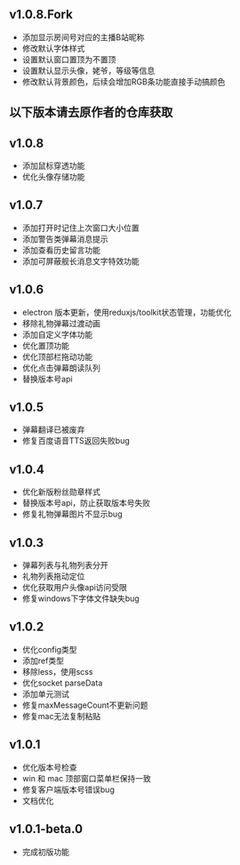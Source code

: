 ## v1.0.8.Fork
- 添加显示房间号对应的主播B站昵称
- 修改默认字体样式
- 设置默认窗口置顶为不置顶
- 设置默认显示头像，姥爷，等级等信息
- 修改默认背景颜色，后续会增加RGB条功能直接手动搞颜色

## 以下版本请去原作者的仓库获取

## v1.0.8

- 添加鼠标穿透功能
- 优化头像存储功能

## v1.0.7

- 添加打开时记住上次窗口大小位置
- 添加警告类弹幕消息提示
- 添加查看历史留言功能
- 添加可屏蔽舰长消息文字特效功能

## v1.0.6

- electron 版本更新，使用reduxjs/toolkit状态管理，功能优化
- 移除礼物弹幕过渡动画
- 添加自定义字体功能
- 优化置顶功能
- 优化顶部栏拖动功能
- 优化点击弹幕朗读队列
- 替换版本号api

## v1.0.5

- 弹幕翻译已被废弃
- 修复百度语音TTS返回失败bug

## v1.0.4

- 优化新版粉丝勋章样式
- 替换版本号api，防止获取版本号失败
- 修复礼物弹幕图片不显示bug

## v1.0.3

- 弹幕列表与礼物列表分开
- 礼物列表拖动定位
- 优化获取用户头像api访问受限
- 修复windows下字体文件缺失bug

## v1.0.2

- 优化config类型
- 添加ref类型
- 移除less，使用scss
- 优化socket parseData
- 添加单元测试
- 修复maxMessageCount不更新问题
- 修复mac无法复制粘贴

## v1.0.1

- 优化版本号检查
- win 和 mac 顶部窗口菜单栏保持一致
- 修复客户端版本号错误bug
- 文档优化

## v1.0.1-beta.0

- 完成初版功能
